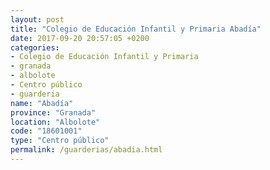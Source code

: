 ```yaml
---
layout: post
title: "Colegio de Educación Infantil y Primaria Abadía"
date: 2017-09-20 20:57:05 +0200
categories:
- Colegio de Educación Infantil y Primaria
- granada
- albolote
- Centro público
- guarderia
name: "Abadía"
province: "Granada"
location: "Albolote"
code: "18601001"
type: "Centro público"
permalink: /guarderias/abadia.html
---
```

